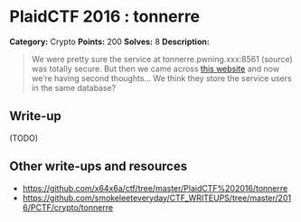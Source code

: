 # PlaidCTF 2016 : tonnerre

**Category:** Crypto
**Points:** 200
**Solves:** 8
**Description:**

> We were pretty sure the service at tonnerre.pwning.xxx:8561 (source) was totally secure. But then we came across [this website](http://tonnerre.pwning.xxx:8560/) and now we’re having second thoughts... We think they store the service users in the same database?

## Write-up

(TODO)

## Other write-ups and resources

* <https://github.com/x64x6a/ctf/tree/master/PlaidCTF%202016/tonnerre>
* <https://github.com/smokeleeteveryday/CTF_WRITEUPS/tree/master/2016/PCTF/crypto/tonnerre>
